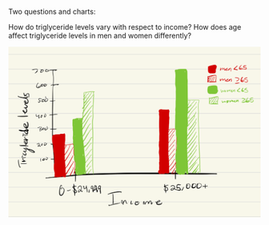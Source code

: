 Two questions and charts:

How do triglyceride levels vary with respect to income?
How does age affect triglyceride levels in men and women differently?

![image](Triglycerides.png)